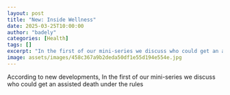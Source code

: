 ```yaml
---
layout: post
title: "New: Inside Wellness"
date: 2025-03-25T10:00:00
author: "badely"
categories: [Health]
tags: []
excerpt: "In the first of our mini-series we discuss who could get an assisted death under the rules"
image: assets/images/458c367a9b2deda50df1e55d194e554e.jpg
---
```


According to new developments, In the first of our mini-series we discuss who could get an assisted death under the rules

